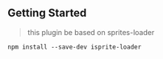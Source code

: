 ## Getting Started

> this plugin be based on sprites-loader

```shell
npm install --save-dev isprite-loader
```
